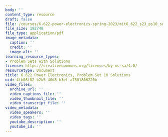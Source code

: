 ```yaml
---
body: ''
content_type: resource
draft: false
file: /courses/6-622-power-electronics-spring-2023/mit6_622_s23_ps10_sol.pdf
file_size: 192740
file_type: application/pdf
image_metadata:
  caption: ''
  credit: ''
  image-alt: ''
learning_resource_types:
- Problem Sets with Solutions
license: https://creativecommons.org/licenses/by-nc-sa/4.0/
resourcetype: Document
title: 6.622 Power Electronics, Problem Set 10 Solutions
uid: 4fb08f82-b2b5-40d8-b3ef-a7501806220b
video_files:
  archive_url: ''
  video_captions_file: ''
  video_thumbnail_file: ''
  video_transcript_file: ''
video_metadata:
  video_speakers: ''
  video_tags: ''
  youtube_description: ''
  youtube_id: ''
---
```

